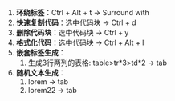 1. **环绕标签**：Ctrl + Alt + t -> Surround with <tag></tag>
2. **快速复制代码**：选中代码块 -> Ctrl + d
3. **删除代码块**：选中代码块 -> Ctrl + y
4. **格式化代码**：选中代码块 -> Ctrl + Alt + l
5. **嵌套标签生成**：
   1. 生成3行两列的表格: table>tr\*3>td\*2  -> tab
6. **随机文本生成**：
   1. lorem -> tab
   2. lorem22 -> tab    


